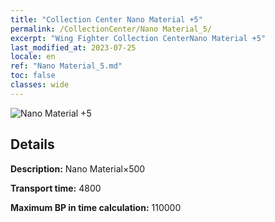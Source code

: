 ```yaml
---
title: "Collection Center Nano Material +5"
permalink: /CollectionCenter/Nano Material_5/
excerpt: "Wing Fighter Collection CenterNano Material +5"
last_modified_at: 2023-07-25
locale: en
ref: "Nano Material_5.md"
toc: false
classes: wide
---
```



![Nano Material +5](/images/cc/CC_Nano_Material_5.png)

## Details

  **Description:** Nano Material×500

  **Transport time:** 4800

  **Maximum BP in time calculation:** 110000

